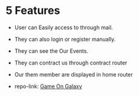 # 5 Features


- User can Easily access to through mail.
- They can also login or register manually. 
- They can see the Our Events.
- They can contract us through contract  router
- Our them member are displayed in home router


- repo-link: [Game On Galaxy](https://assignment-9-3b0b4.web.app/)

